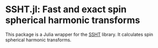 # SSHT.jl: Fast and exact spin spherical harmonic transforms

This package is a Julia wrapper for the
[SSHT](https://astro-informatics.github.io/ssht/) library. It
calculates spin spherical harmonic transforms.
